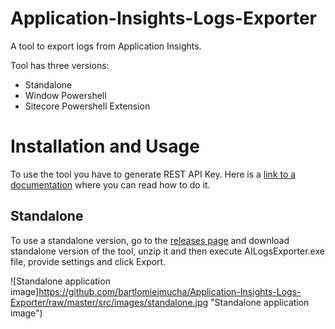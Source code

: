 # Application-Insights-Logs-Exporter
A tool to export logs from Application Insights.

Tool has three versions:
* Standalone
* Window Powershell
* Sitecore Powershell Extension

# Installation and Usage
To use the tool you have to generate REST API Key. Here is a [link to a documentation](https://dev.applicationinsights.io/documentation/Authorization/API-key-and-App-ID) where you can read how to do it.

## Standalone
To use a standalone version, go to the [releases page](https://github.com/bartlomiejmucha/Application-Insights-Logs-Exporter/releases) and download standalone version of the tool, unzip it and then execute AILogsExporter.exe file, provide settings and click Export.
 
![Standalone application image]https://github.com/bartlomiejmucha/Application-Insights-Logs-Exporter/raw/master/src/images/standalone.jpg "Standalone application image")